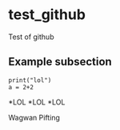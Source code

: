 # test_github
Test of github

## Example subsection

```
print("lol")
a = 2+2
```

*LOL
*LOL
*LOL

Wagwan
Pifting